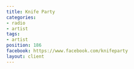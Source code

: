```yaml
---
title: Knife Party
categories:
- radio
- artist
tags:
- artist
position: 186
facebook: https://www.facebook.com/knifeparty
layout: client
---
```


